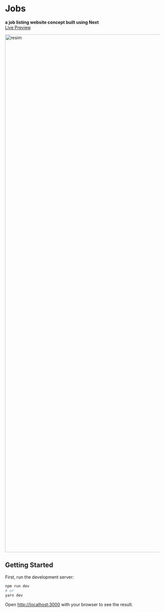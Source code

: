 # Jobs

**a job listing website concept built using Next** <br/>
[Live Preview](https://jobs-wine.vercel.app)<br/>

<img width="1680" alt="resim" src="https://user-images.githubusercontent.com/32599057/155285808-382370be-1f8b-415a-bfd7-c5b96bb05a77.png">

## Getting Started

First, run the development server:

```bash
npm run dev
# or
yarn dev
```

Open [http://localhost:3000](http://localhost:3000) with your browser to see the result.
